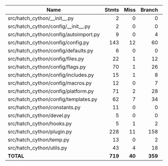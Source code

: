 | Name                                     |    Stmts |     Miss |   Branch |   BrPart |   Cover |
|----------------------------------------- | -------: | -------: | -------: | -------: | ------: |
| src/hatch\_cython/\_\_init\_\_.py        |        2 |        0 |        0 |        0 |    100% |
| src/hatch\_cython/config/\_\_init\_\_.py |        2 |        0 |        0 |        0 |    100% |
| src/hatch\_cython/config/autoimport.py   |        9 |        0 |        4 |        0 |    100% |
| src/hatch\_cython/config/config.py       |      143 |       12 |       60 |        7 |     90% |
| src/hatch\_cython/config/defaults.py     |        6 |        0 |        0 |        0 |    100% |
| src/hatch\_cython/config/files.py        |       22 |        1 |       12 |        2 |     91% |
| src/hatch\_cython/config/flags.py        |       70 |        1 |       26 |        0 |     99% |
| src/hatch\_cython/config/includes.py     |       15 |        1 |        8 |        1 |     91% |
| src/hatch\_cython/config/macros.py       |       12 |        0 |        7 |        0 |    100% |
| src/hatch\_cython/config/platform.py     |       71 |        2 |       28 |        2 |     96% |
| src/hatch\_cython/config/templates.py    |       62 |        7 |       34 |        3 |     90% |
| src/hatch\_cython/constants.py           |       11 |        0 |        0 |        0 |    100% |
| src/hatch\_cython/devel.py               |        5 |        0 |        0 |        0 |    100% |
| src/hatch\_cython/hooks.py               |        5 |        1 |        2 |        0 |     86% |
| src/hatch\_cython/plugin.py              |      228 |       11 |      158 |        9 |     95% |
| src/hatch\_cython/temp.py                |       13 |        0 |        2 |        0 |    100% |
| src/hatch\_cython/utils.py               |       43 |        4 |       18 |        1 |     89% |
|                                **TOTAL** |  **719** |   **40** |  **359** |   **25** | **94%** |
